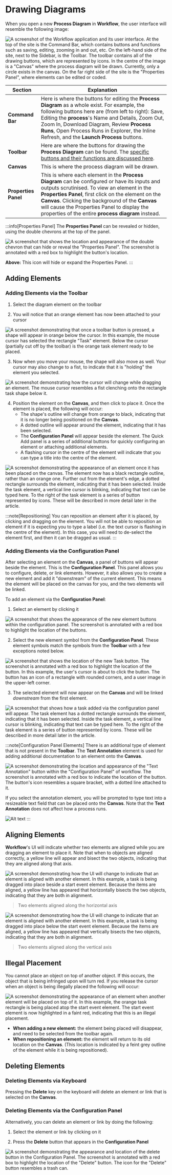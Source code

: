 # Drawing Diagrams

When you open a new **Process Diagram** in **Workflow**, the user interface will resemble the following image:

![A screenshot of the Workflow application and its user interface. At the top of the site is the Command Bar, which contains buttons and functions such as saving, editing, zooming in and out, etc. On the left-hand side of the site, next to the Sidebar, is the Toolbar. The toolbar contains all of the drawing buttons, which are represented by icons. In the centre of the image is a "Canvas" where the process diagram will be drawn. Currently, only a circle exists in the canvas. On the far right side of the site is the "Properties Panel", where elements can be edited or coded.](<Diagram Canvas.png>)

| Section | Explanation |
| --- | --- |
| **Command Bar** | Here is where the buttons for editing the **Process Diagram** as a whole exist. For example, the following buttons here are (from left to right): Save, Editing the **process**'s Name and Details, Zoom Out, Zoom In,  Download Diagram, Review **Process Runs**, Open Process Runs in Explorer, the Inline Refresh, and the **Launch Process** buttons. |
| **Toolbar** | Here are where the buttons for drawing the **Process Diagram** can be found. The [specific buttons and their functions are discussed here](</docs/Rapid/4-Keyper Manual/3-Workflow/2-Drawing/1-drawing-tools/1-drawing-tools.md>).|
| **Canvas** | This is where the process diagram will be drawn. |
| **Properties Panel** | This is where each element in the **Process Diagram** can be configured or have its inputs and outputs scrutinised. To view an element in the **Properties Panel**, first click on the element on the **Canvas**. Clicking the background of the **Canvas** will cause the Properties Panel to display the properties of the entire **process diagram** instead. |

:::info[Properties Panel]
The **Properties Panel** can be revealed or hidden, using the double chevrons at the top of the panel.

![A screenshot that shows the location and appearance of the double chevron that can hide or reveal the "Properties Panel". The screenshot is annotated with a red box to highlight the button's location.](<Properties Hide.png>)

**Above:** This icon will hide or expand the Properties Panel.
:::

## Adding Elements

### Adding Elements via the Toolbar

1. Select the diagram element on the toolbar

2. You will notice that an orange element has now been attached to your cursor

![A screenshot demonstrating that once a toolbar button is pressed, a shape will appear in orange below the cursor. In this example, the mouse cursor has selected the rectangle "Task" element. Below the cursor (partially cut off by the toolbar) is the orange task element ready to be placed.](<Workflow Click Toolbar.png>)

3. Now when you move your mouse, the shape will also move as well. Your cursor may also change to a fist, to indicate that it is "holding" the element you selected.

![A screenshot demonstrating how the cursor will change while dragging an element. The mouse cursor resembles a fist clenching onto the rectangle task shape below it.](<Workflow Drag Element.png>)

4. Position the element on the **Canvas**, and then click to place it. Once the element is placed, the following will occur:
    - The shape's outline will change from orange to black, indicating that it is no longer being positioned on the **Canvas**.
    - A dotted outline will appear around the element, indicating that it has been selected.
    - The **Configuration Panel** will appear beside the element. The Quick Add panel is a series of additional buttons for quickly configuring an element or attaching additional elements.
    - A flashing cursor in the centre of the element will indicate that you can type a title into the centre of the element.

![A screenshot demonstrating the appearance of an element once it has been placed on the canvas. The element now has a black rectangle outline, rather than an orange one. Further out from the element's edge, a dotted rectangle surrounds the element, indicating that it has been selected. Inside the task element, a vertical line cursor is blinking, indicating that text can be typed here. To the right of the task element is a series of button represented by icons. These will be described in more detail later in the article.](<Workflow Placed Element.png>)

:::note[Repositioning]
You can reposition an element after it is placed, by clicking and dragging on the element. You will not be able to reposition an element if it is expecting you to type a label (i.e. the text cursor is flashing in the centre of the element). In this case, you will need to de-select the element first, and then it can be dragged as usual.
:::

### Adding Elements via the Configuration Panel

After selecting an element on the **Canvas**, a panel of buttons will appear beside the element. This is the **Configuration Panel**. This panel allows you to configure, delete, or link elements. However, it also allows you to create a new element and add it "downstream" of the current element. This means the element will be placed on the canvas for you, and the two elements will be linked.

To add an element via the **Configuration Panel**:

1. Select an element by clicking it

![A screenshot that shows the appearance of the new element buttons within the configuration panel. The screenshot is annotated with a red box to highlight the location of the buttons.](<Workflow Configuration Panel Add.png>)

2. Select the new element symbol from the **Configuration Panel**. These element symbols match the symbols from the **Toolbar** with a few exceptions noted below.

![A screenshot that shows the location of the new Task button. The screenshot is annotated with a red box to highlight the location of the button. In this example, the user's cursor is about to click the button. The button has an icon of a rectangle with rounded corners, and a user image in the upper-left corner.](<Workflow Configuration Panel Add Task.png>)

3. The selected element will now appear on the **Canvas** and will be linked *downstream* from the first element.

![A screenshot that shows how a task added via the configuration panel will appear. The task element has a dotted rectangle surrounds the element, indicating that it has been selected. Inside the task element, a vertical line cursor is blinking, indicating that text can be typed here. To the right of the task element is a series of button represented by icons. These will be described in more detail later in the article.](<Workflow Configuration Panel Added.png>)

:::note[Configuration Panel Elements]
There is an additional type of element that is not present in the **Toolbar**. The **Text Annotation** element is used for adding additional documentation to an element onto the **Canvas**.

![A screenshot demonstrating the location and appearance of the "Text Annotation" button within the "Configuration Panel" of workflow. The screenshot is annotated with a red box to indicate the location of the button. The button's icon resembles a square bracket, with a dotted line attached to it.](<Workflow Configuration Annotation.png>)

If you select the annotation element, you will be prompted to type text into a resizeable text field that can be placed onto the **Canvas**. Note that the **Text Annotation** does not affect how a process runs.

![Alt text](<Workflow Annotation on Canvas.png>)
:::

## Aligning Elements

**Workflow**'s UI will indicate whether two elements are aligned while you are dragging an element to place it. Note that when to objects are aligned correctly, a yellow line will appear and bisect the two objects, indicating that they are aligned along that axis.

![A screenshot demonstrating how the UI will change to indicate that an element is aligned with another element. In this example, a task is being dragged into place beside a start event element. Because the items are aligned, a yellow line has appeared that horizontally bisects the two objects, indicating that they are both in alignment.](<Workflow Aligned Elements.png>)

> Two elements aligned along the horizontal axis

![A screenshot demonstrating how the UI will change to indicate that an element is aligned with another element. In this example, a task is being dragged into place below the start event element. Because the items are aligned, a yellow line has appeared that vertically bisects the two objects, indicating that they are both in alignment.](<Workflow Aligned Elements 2.png>)

> Two elements aligned along the vertical axis

## Illegal Placement

You cannot place an object on top of another object. If this occurs, the object that is being infringed upon will turn red. If you release the cursor when an object is being illegally placed the following will occur:

![A screenshot demonstrating the appearance of an element when another element will be placed on top of it. In this example, the orange task rectangle is being placed atop the start event element. The start event element is now highlighted in a faint red, indicating that this is an illegal placement.](<Workflow Illegal Placement.png>)

- **When adding a new element:** the element being placed will disappear, and need to be selected from the toolbar again.
- **When repositioning an element:** the element will return to its old location on the **Canvas**. (This location is indicated by a feint grey outline of the element while it is being repositioned).

## Deleting Elements

### Deleting Elements via Keyboard

Pressing the **Delete** key on the keyboard will delete an element or link that is selected on the **Canvas**.

### Deleting Elements via the Configuration Panel

Alternatively, you can delete an element or link by doing the following:

1. Select the element or link by clicking on it

2. Press the **Delete** button that appears in the **Configuration Panel**

![A screenshot demonstrating the appearance and location of the delete button in the Configuration Panel. The screenshot is annotated with a red box to highlight the location of the "Delete" button. The icon for the "Delete" button resembles a trash can.](<Workflow Configuration Delete.png>)